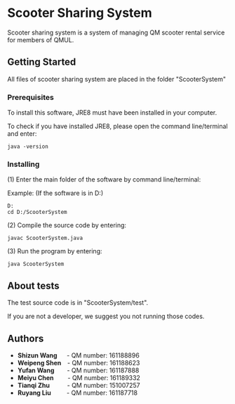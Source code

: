 # Scooter Sharing System

Scooter sharing system is a system of managing QM scooter rental service for members of QMUL.

## Getting Started

All files of scooter sharing system are placed in the folder "ScooterSystem"

### Prerequisites

To install this software, JRE8 must have been installed in your computer.

To check if you have installed JRE8, please open the command line/terminal and enter:


```
java -version
```

### Installing

(1) Enter the main folder of the software by command line/terminal:

Example: (If the software is in D:)
```
D:
cd D:/ScooterSystem
```

(2) Compile the source code by entering:

```
javac ScooterSystem.java
```

(3) Run the program by entering:

```
java ScooterSystem
``` 


## About tests

The test source code is in "ScooterSystem/test". 

If you are not a developer, we suggest you not running those codes.  

## Authors

* **Shizun Wang**&ensp; &ensp; - QM number: 161188896
* **Weipeng Shen**&emsp;- QM number: 161188623
* **Yufan Wang** &ensp; &emsp;- QM number: 161187888
* **Meiyu Chen**&emsp;&emsp; - QM number: 161189332
* **Tianqi Zhu** &emsp; &emsp; - QM number: 151007257
* **Ruyang Liu**&emsp; &emsp; - QM number: 161187718



